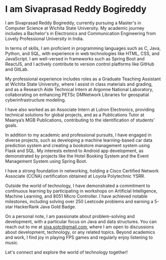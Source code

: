 # I am Sivaprasad Reddy Bogireddy

I am Sivaprasad Reddy Bogireddy, currently pursuing a Master's in Computer Science at Wichita State University. My academic journey includes a Bachelor's in Electronics and Communication Engineering from Lovely Professional University in India.

In terms of skills, I am proficient in programming languages such as C, Java, Python, and SQL, with experience in web technologies like HTML, CSS, and JavaScript. I am well-versed in frameworks such as Spring Boot and ReactJS, and I actively contribute to version control platforms like GitHub and GitLab.

My professional experience includes roles as a Graduate Teaching Assistant at Wichita State University, where I assist in class materials and grading, and as a Research Aide Technical Intern at Argonne National Laboratory, collaborating on enhancing PETSc DMNetwork Libraries for geospatial cyberinfrastructure modeling.

I have also worked as an Associate Intern at Lutron Electronics, providing technical solutions for global projects, and as a Publications Tutor at Maanya’s MGB Publications, contributing to the identification of students' goals.

In addition to my academic and professional pursuits, I have engaged in diverse projects, such as developing a machine learning-based car data prediction system and creating a bookstore management system using Flask and SQL. My interests extend to Android app development, as demonstrated by projects like the Hotel Booking System and the Event Management System using Spring Boot.

I have a strong foundation in networking, holding a Cisco Certified Network Associate (CCNA) certification obtained at Loyola Polytechnic YSRR.

Outside the world of technology, I have demonstrated a commitment to continuous learning by participating in workshops on Artificial Intelligence, Machine Learning, and 8051 Micro Controller. I have achieved notable milestones, including solving over 250 Leetcode problems and earning a 5-star HackerRank Java Gold Badge.

On a personal note, I am passionate about problem-solving and development, with a particular focus on Java and data structures. You can reach out to me at siva.sotc@gmail.com, where I am open to discussions about development, technology, or any related topics. Beyond academics and work, I find joy in playing FPS games and regularly enjoy listening to music.

Let's connect and explore the world of technology together!

